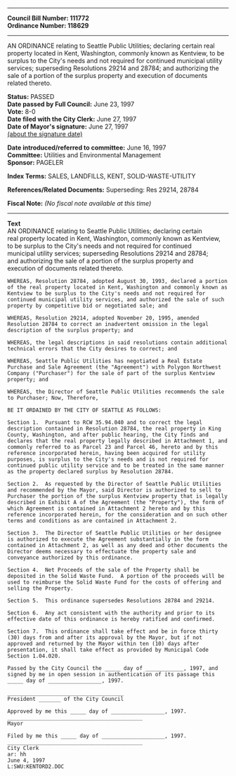 * * * * *  
  
**Council Bill Number: [](#h0)[](#h2)111772**   
**Ordinance Number: 118629**  
  
* * * * *  
  
AN ORDINANCE relating to Seattle Public Utilities; declaring certain real property located in Kent, Washington, commonly known as Kentview, to be surplus to the City's needs and not required for continued municipal utility services; superseding Resolutions 29214 and 28784; and authorizing the sale of a portion of the surplus property and execution of documents related thereto.  
  
**Status:** PASSED   
**Date passed by Full Council:** June 23, 1997   
**Vote:** 8-0   
**Date filed with the City Clerk:** June 27, 1997   
**Date of Mayor's signature:** June 27, 1997   
[(about the signature date)](/~public/approvaldate.htm)   
  
  
**Date introduced/referred to committee:** June 16, 1997   
**Committee:** Utilities and Environmental Management   
**Sponsor:** PAGELER   
  
**Index Terms:** SALES, LANDFILLS, KENT, SOLID-WASTE-UTILITY  
  
**References/Related Documents:** Superseding: Res 29214, 28784  
  
**Fiscal Note:** *(No fiscal note available at this time)*  
  
* * * * *  
  
**Text**  
    AN ORDINANCE relating to Seattle Public Utilities; declaring certain  
    real property located in Kent, Washington, commonly known as Kentview,  
    to be surplus to the City's needs and not required for continued  
    municipal utility services; superseding Resolutions 29214 and 28784;  
    and authorizing the sale of a portion of the surplus property and  
    execution of documents related thereto.  
  
    WHEREAS, Resolution 28784, adopted August 30, 1993, declared a portion  
    of the real property located in Kent, Washington and commonly known as  
    Kentview to be surplus to the City's needs and not required for  
    continued municipal utility services, and authorized the sale of such  
    property by competitive bid or negotiated sale; and  
  
    WHEREAS, Resolution 29214, adopted November 20, 1995, amended  
    Resolution 28784 to correct an inadvertent omission in the legal  
    description of the surplus property; and  
  
    WHEREAS, the legal descriptions in said resolutions contain additional  
    technical errors that the City desires to correct; and  
  
    WHEREAS, Seattle Public Utilities has negotiated a Real Estate  
    Purchase and Sale Agreement (the "Agreement") with Polygon Northwest  
    Company ("Purchaser") for the sale of part of the surplus Kentview  
    property; and  
  
    WHEREAS, the Director of Seattle Public Utilities recommends the sale  
    to Purchaser; Now, Therefore,  
  
    BE IT ORDAINED BY THE CITY OF SEATTLE AS FOLLOWS:  
  
    Section 1.  Pursuant to RCW 35.94.040 and to correct the legal  
    description contained in Resolution 28784, the real property in King  
    County, Washington, and after public hearing, the City finds and  
    declares that the real property legally described in Attachment 1, and  
    commonly referred to as Parcel 23 and Parcel 46, hereto and by this  
    reference incorporated herein, having been acquired for utility  
    purposes, is surplus to the City's needs and is not required for  
    continued public utility service and to be treated in the same manner  
    as the property declared surplus by Resolution 28784.  
  
    Section 2.  As requested by the Director of Seattle Public Utilities  
    and recommended by the Mayor, said Director is authorized to sell to  
    Purchaser the portion of the surplus Kentview property that is legally  
    described in Exhibit A of the Agreement (the "Property"), the form of  
    which Agreement is contained in Attachment 2 hereto and by this  
    reference incorporated herein, for the consideration and on such other  
    terms and conditions as are contained in Attachment 2.  
  
    Section 3.  The Director of Seattle Public Utilities or her designee  
    is authorized to execute the Agreement substantially in the form  
    contained in Attachment 2, as well as any deed and other documents the  
    Director deems necessary to effectuate the property sale and  
    conveyance authorized by this ordinance.  
  
    Section 4.  Net Proceeds of the sale of the Property shall be  
    deposited in the Solid Waste Fund.  A portion of the proceeds will be  
    used to reimburse the Solid Waste Fund for the costs of offering and  
    selling the Property.  
  
    Section 5.  This ordinance supersedes Resolutions 28784 and 29214.  
  
    Section 6.  Any act consistent with the authority and prior to its  
    effective date of this ordinance is hereby ratified and confirmed.  
  
    Section 7.  This ordinance shall take effect and be in force thirty  
    (30) days from and after its approval by the Mayor, but if not  
    approved and returned by the Mayor within ten (10) days after  
    presentation, it shall take effect as provided by Municipal Code  
    Section 1.04.020.  
  
    Passed by the City Council the _____ day of ____________, 1997, and  
    signed by me in open session in authentication of its passage this  
    _____ day of _________________, 1997.  
  
    _____________________________________  
    President _______ of the City Council  
  
    Approved by me this _____ day of _________________, 1997.  
    ___________________________________________  
    Mayor  
  
    Filed by me this _____ day of ____________________, 1997.  
    ___________________________________________  
    City Clerk  
    ar: hh  
    June 4, 1997  
    L:SWU:KENTORD2.DOC  
